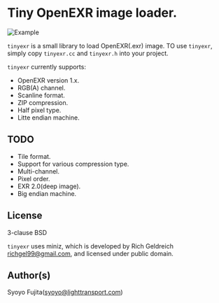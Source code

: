 # Tiny OpenEXR image loader.

![Example](https://github.com/syoyo/tinyexr/blob/master/asakusa.png?raw=true)

`tinyexr` is a small library to load OpenEXR(.exr) image.
TO use `tinyexr`, simply copy `tinyexr.cc` and `tinyexr.h` into your project.

`tinyexr` currently supports:

* OpenEXR version 1.x.
* RGB(A) channel.
* Scanline format.
* ZIP compression.
* Half pixel type.
* Litte endian machine.

## TODO

* Tile format.
* Support for various compression type.
* Multi-channel.
* Pixel order.
* EXR 2.0(deep image).
* Big endian machine.

## License

3-clause BSD

`tinyexr` uses miniz, which is developed by Rich Geldreich <richgel99@gmail.com>, and licensed under public domain.

## Author(s)

Syoyo Fujita(syoyo@lighttransport.com)
